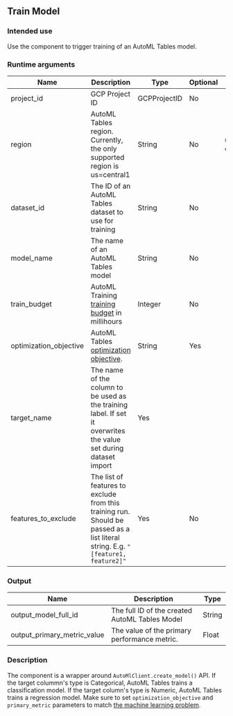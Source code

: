 ## Train Model
### Intended use
Use the component to trigger training of an AutoML Tables model.
### Runtime arguments
|Name|Description|Type|Optional|Default|
|----|-----------|----|--------|-------|
|project_id|GCP Project ID|GCPProjectID|No||
|region|AutoML Tables region. Currently, the only supported region is us=central1|String|No|us-central1|
|dataset_id|The ID of an AutoML Tables dataset to use for training|String|No||
|model_name|The name of an AutoML Tables model|String|No||
|train_budget|AutoML Training [training budget](https://cloud.google.com/automl-tables/docs/models) in millihours|Integer|No||
|optimization_objective|AutoML Tables [optimization objective](https://cloud.google.com/automl-tables/docs/models).|String|Yes||
|target_name|The name of the column to be used as the training label. If set it overwrites the value set during dataset import|Yes||
|features_to_exclude|The list of features to exclude from this training run. Should be passed as a list literal string. E.g. `"[feature1, feature2]"`|Yes|No|


### Output

|Name|Description|Type|
|----|-----------|----|
|output_model_full_id|The full ID of the created AutoML Tables Model|String|
|output_primary_metric_value|The value of the primary performance metric.|Float|

### Description
The component is a wrapper around `AutoMlClient.create_model()` API. If the target colummn's type is Categorical, AutoML Tables trains a classification model. If the target column's type is Numeric, AutoML Tables trains a regression model. Make sure to set `optimization_objective` and `primary_metric` parameters to match [the machine learning problem](https://cloud.google.com/automl-tables/docs/problem-types).
